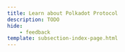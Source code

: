 ```yaml
---
title: Learn about Polkadot Protocol
description: TODO
hide: 
    - feedback
template: subsection-index-page.html
---
```

